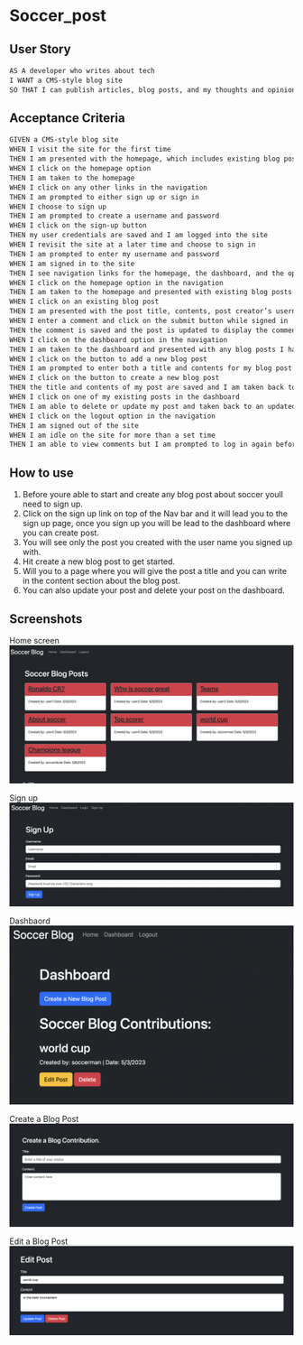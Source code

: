 # Soccer_post
## User Story

```md
AS A developer who writes about tech
I WANT a CMS-style blog site
SO THAT I can publish articles, blog posts, and my thoughts and opinions
```

## Acceptance Criteria

```md
GIVEN a CMS-style blog site
WHEN I visit the site for the first time
THEN I am presented with the homepage, which includes existing blog posts if any have been posted; navigation links for the homepage and the dashboard; and the option to log in
WHEN I click on the homepage option
THEN I am taken to the homepage
WHEN I click on any other links in the navigation
THEN I am prompted to either sign up or sign in
WHEN I choose to sign up
THEN I am prompted to create a username and password
WHEN I click on the sign-up button
THEN my user credentials are saved and I am logged into the site
WHEN I revisit the site at a later time and choose to sign in
THEN I am prompted to enter my username and password
WHEN I am signed in to the site
THEN I see navigation links for the homepage, the dashboard, and the option to log out
WHEN I click on the homepage option in the navigation
THEN I am taken to the homepage and presented with existing blog posts that include the post title and the date created
WHEN I click on an existing blog post
THEN I am presented with the post title, contents, post creator’s username, and date created for that post and have the option to leave a comment
WHEN I enter a comment and click on the submit button while signed in
THEN the comment is saved and the post is updated to display the comment, the comment creator’s username, and the date created
WHEN I click on the dashboard option in the navigation
THEN I am taken to the dashboard and presented with any blog posts I have already created and the option to add a new blog post
WHEN I click on the button to add a new blog post
THEN I am prompted to enter both a title and contents for my blog post
WHEN I click on the button to create a new blog post
THEN the title and contents of my post are saved and I am taken back to an updated dashboard with my new blog post
WHEN I click on one of my existing posts in the dashboard
THEN I am able to delete or update my post and taken back to an updated dashboard
WHEN I click on the logout option in the navigation
THEN I am signed out of the site
WHEN I am idle on the site for more than a set time
THEN I am able to view comments but I am prompted to log in again before I can add, update, or delete comments
```
## How to use 

1. Before youre able to start and create any blog post about soccer youll need to sign up.
2. Click on the sign up link on top of the Nav bar and it will lead you to the sign up page, once you
sign up you will be lead to the dashboard where you can create post. 
3. You will see only the post you created with the user name you signed up with.
4. Hit create a new blog post to get started.
5. Will you to a page where you will give the post a title and you can write in the content section about the blog post.
6. You can also update your post and delete your post on the dashboard.



## Screenshots
Home screen
![this is the homescreen](/assets/img/home.png)

Sign up 
![signup page](/assets/img/sign_up.png)

Dashbaord
![dashboard page](/assets/img/dash.png)

Create a Blog Post
![create a blog post](/assets/img/Create_blog.png)

Edit a Blog Post
![edit post](/assets/img/edit.png)
